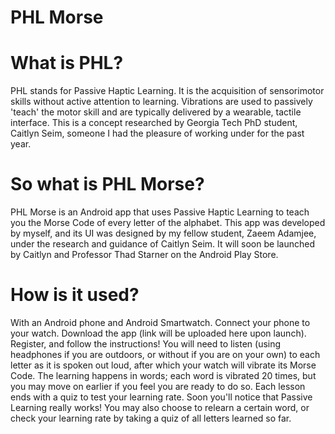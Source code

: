 # PHL Morse
# What is PHL?
PHL stands for Passive Haptic Learning. It is the acquisition of sensorimotor skills without active attention to learning. Vibrations are used to passively 'teach' the motor skill and are typically delivered by a wearable, tactile interface.
This is a concept researched by Georgia Tech PhD student, Caitlyn Seim, someone I had the pleasure of working under for the past year.

# So what is PHL Morse?
PHL Morse is an Android app that uses Passive Haptic Learning to teach you the Morse Code of every letter of the alphabet.
This app was developed by myself, and its UI was designed by my fellow student, Zaeem Adamjee, under the research and guidance of Caitlyn Seim.
It will soon be launched by Caitlyn and Professor Thad Starner on the Android Play Store.

# How is it used?
With an Android phone and Android Smartwatch. 
Connect your phone to your watch. Download the app (link will be uploaded here upon launch). Register, and follow the instructions!
You will need to listen (using headphones if you are outdoors, or without if you are on your own) to each letter as it is spoken out loud, after which your watch will vibrate its Morse Code.
The learning happens in words; each word is vibrated 20 times, but you may move on earlier if you feel you are ready to do so. Each lesson ends with a quiz to test your learning rate.
Soon you'll notice that Passive Learning really works!
You may also choose to relearn a certain word, or check your learning rate by taking a quiz of all letters learned so far.
